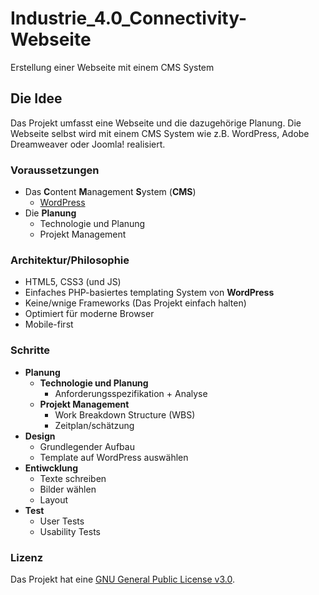 # Industrie_4.0_Connectivity-Webseite

Erstellung einer Webseite mit einem CMS System

## Die Idee

Das Projekt umfasst eine Webseite und die dazugehörige Planung. Die Webseite selbst wird mit einem CMS System wie z.B. WordPress, Adobe Dreamweaver oder Joomla! realisiert.

### Voraussetzungen

* Das **C**ontent **M**anagement **S**ystem (**CMS**)
  * [WordPress](https://wordpress.com/)
* Die **Planung**
  * Technologie und Planung
  * Projekt Management


### Architektur/Philosophie

* HTML5, CSS3 (und JS)
* Einfaches PHP-basiertes templating System von **WordPress**
* Keine/wnige Frameworks (Das Projekt einfach halten)
* Optimiert für moderne Browser
* Mobile-first


### Schritte

* **Planung**
  * **Technologie und Planung**
    * Anforderungsspezifikation + Analyse
  * **Projekt Management**
    * Work Breakdown Structure (WBS)
    * Zeitplan/schätzung
* **Design**
  * Grundlegender Aufbau
  * Template auf WordPress auswählen
* **Entiwcklung**
  * Texte schreiben
  * Bilder wählen
  * Layout
* **Test**
  * User Tests
  * Usability Tests
  
### Lizenz

Das Projekt hat eine [GNU General Public License v3.0](LICENSE).